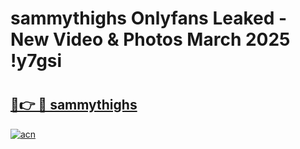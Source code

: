 # sammythighs Onlyfans Leaked - New Video & Photos March 2025 !y7gsi

# <h2><a href="https://6tugsc.iuczelnia.edu.pl?title=sammythighs&ref=y7gsi">🔗👉 🔴 sammythighs</a></h2>

[![acn](https://github.com/user-attachments/assets/0f9c940e-d8b0-45ae-aac7-cd30a18b3e1c)](https://6tugsc.iuczelnia.edu.pl?title=sammythighs&ref=y7gsi)

